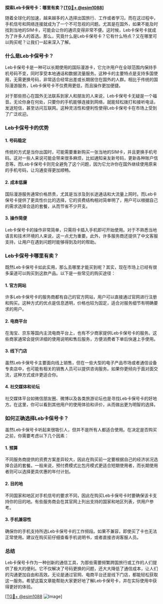 **探索Leb卡保号卡：哪里有卖？[[TG💪+ @esim1088](https://t.me/s/esim1088)]**

随着全球化的加速，越来越多的人选择出国旅行、工作或者学习。而在这过程中，手机信号和网络连接就成为了一个不可忽视的问题。尤其是在国外，如果不能及时找到当地的SIM卡，可能会让你的通讯变得非常不便。这时候，Leb卡保号卡就成为了许多人的首选。那么，究竟什么是Leb卡保号卡？它有什么特点？又在哪里可以购买呢？让我们一起来深入了解。

### 什么是Leb卡保号卡？

Leb卡保号卡是一种可以长期使用的国际漫游卡，它允许用户在全球范围内保持手机号码不变，同时享受本地通话和数据流量服务。这种卡的主要特点是支持多国使用，无需更换号码，非常适合经常出差或长期居住在国外的人群。相比于传统的国际漫游服务，Leb卡保号卡不仅费用更低，而且操作更加便捷。

对于那些担心在国外无法联系到家人和朋友的人来说，Leb卡保号卡无疑是一个福音。无论你身在何处，只要你的手机能够连接到网络，就能轻松拨打和接听电话，发送短信，甚至访问互联网。这种灵活性和便利性使得Leb卡保号卡在市场上受到了广泛欢迎。

### Leb卡保号卡的优势

#### 1. **号码稳定**
   传统的方式是当你出国时，可能需要重新购买一张当地的SIM卡，并且更换手机号码。这对一些人来说可能会带来很多麻烦，比如通知亲友新号码，更新各种账户信息等。而Leb卡保号卡则完全避免了这个问题，因为它允许你在国外继续使用原来的手机号码，让沟通变得更加顺畅。

#### 2. **成本低廉**
   国际漫游服务通常价格昂贵，尤其是当涉及到长途通话和大流量上网时。而Leb卡保号卡提供了更具性价比的选择，它的资费结构相对简单明了，用户可以根据自己的需求选择合适的套餐，从而节省不少开支。

#### 3. **操作简便**
   Leb卡保号卡的操作非常简单，只需将卡插入手机即可开始使用。对于不熟悉当地语言和技术环境的人来说，这一点尤为重要。此外，许多服务商还提供了中文客服支持，让用户在遇到问题时能够得到及时的帮助。

### Leb卡保号卡哪里有卖？

既然Leb卡保号卡如此实用，那么去哪里才能买到呢？其实，现在市场上已经有很多渠道可以购买到这款产品。以下是一些常见的购买途径：

#### 1. **官方网站**
   许多Leb卡保号卡的服务商都有自己的官方网站，用户可以直接通过官网进行注册和购买。这种方式的优点是信息透明，价格也较为固定，适合对服务细节有明确要求的用户。

#### 2. **电商平台**
   在淘宝、京东等国内主流电商平台上，也有不少商家提供Leb卡保号卡的服务。这些商家通常会提供详细的使用说明和售后服务，方便消费者下单后快速上手使用。

#### 3. **线下门店**
   虽然Leb卡保号卡主要面向线上销售，但在一些大型的电子产品市场或者通信设备专卖店中，也可能有相关的销售人员可以提供咨询服务。如果你更倾向于面对面交流，这种方式或许更适合你。

#### 4. **社交媒体和论坛**
   社交媒体平台如微信朋友圈、微博以及各类旅游论坛也是寻找Leb卡保号卡的好地方。在这里，你可以看到其他用户的使用体验和评价，从而做出更为明智的选择。

### 如何正确选择Leb卡保号卡？

虽然Leb卡保号卡听起来很吸引人，但并不是所有人都适合使用。在决定是否购买之前，你需要考虑以下几个因素：

#### 1. **预算**
   不同服务商提供的资费方案差异较大，因此在购买前一定要根据自己的经济状况选择合适的套餐。一般来说，预付费模式比包月模式更适合短期使用者，而长期使用者则可以选择更具优惠的年付计划。

#### 2. **目的地**
   不同国家和地区对手机信号的要求不同，因此在购买Leb卡保号卡时要确保该卡支持你的目的地。有些服务商会在其官网上列出支持的国家和地区列表，供用户参考。

#### 3. **手机兼容性**
   确保你的手机支持所选Leb卡保号卡的工作频段。如果不兼容，即使买了卡也无法正常使用。建议在购买前仔细查看手机说明书，或者直接咨询客服人员。

### 总结

Leb卡保号卡作为一种创新的通信工具，为那些需要频繁跨国旅行或工作的人们提供了极大的便利。它不仅解决了号码更换的问题，还大大降低了通信成本，让人们的沟通更加自由和高效。无论是通过官网、电商平台还是线下门店，都能轻松获取这一服务。希望这篇文章能帮助大家更好地了解Leb卡保号卡，并在实际使用中获得更好的体验。

[[TG💪+ @esim1088](https://t.me/s/esim1088) ![Image](https://i.postimg.cc/4NQfJmqS/Snipaste-2025-05-13-00-14-12.png)]